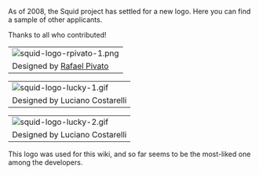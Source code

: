 As of 2008, the Squid project has settled for a new logo. Here you can
find a sample of other applicants.

Thanks to all who contributed\!

|                                                                                                                              |
| ---------------------------------------------------------------------------------------------------------------------------- |
| ![squid-logo-rpivato-1.png](https://wiki.squid-cache.org/SquidLogo?action=AttachFile&do=get&target=squid-logo-rpivato-1.png) |
| Designed by [Rafael Pivato](https://wiki.squid-cache.org/action/show/SquidLogo/rpivato#)                                     |

|                                                                                                                          |
| ------------------------------------------------------------------------------------------------------------------------ |
| ![squid-logo-lucky-1.gif](https://wiki.squid-cache.org/SquidLogo?action=AttachFile&do=get&target=squid-logo-lucky-1.gif) |
| Designed by Luciano Costarelli                                                                                           |

|                                                                                                                          |
| ------------------------------------------------------------------------------------------------------------------------ |
| ![squid-logo-lucky-2.gif](https://wiki.squid-cache.org/SquidLogo?action=AttachFile&do=get&target=squid-logo-lucky-2.gif) |
| Designed by Luciano Costarelli                                                                                           |

This logo was used for this wiki, and so far seems to be the most-liked
one among the developers.
